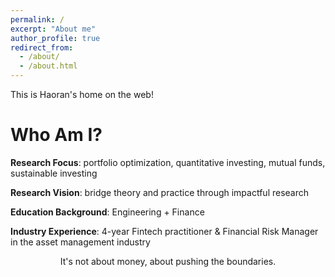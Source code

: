 ```yaml
---
permalink: /
excerpt: "About me"
author_profile: true
redirect_from: 
  - /about/
  - /about.html
---
```


This is Haoran's home on the web!

Who Am I?
======
**Research Focus**: portfolio optimization, quantitative investing, mutual funds, sustainable investing

**Research Vision**: bridge theory and practice through impactful research

**Education Background**: Engineering + Finance

**Industry Experience**: 4-year Fintech practitioner & Financial Risk Manager in the asset management industry

<center>
  It's not about money, about pushing the boundaries.
</center>
